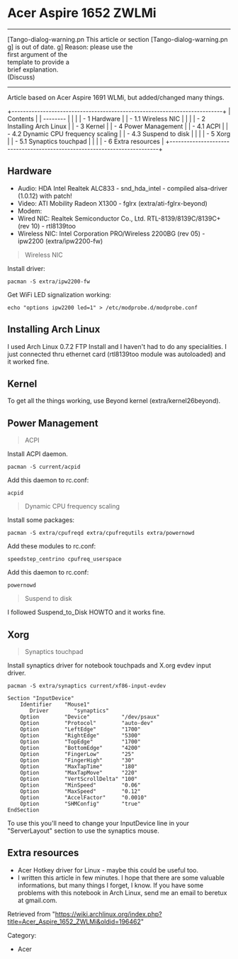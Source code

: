 Acer Aspire 1652 ZWLMi
======================

  ------------------------ ------------------------ ------------------------
  [Tango-dialog-warning.pn This article or section  [Tango-dialog-warning.pn
  g]                       is out of date.          g]
                           Reason: please use the   
                           first argument of the    
                           template to provide a    
                           brief explanation.       
                           (Discuss)                
  ------------------------ ------------------------ ------------------------

Article based on Acer Aspire 1691 WLMi, but added/changed many things.

+--------------------------------------------------------------------------+
| Contents                                                                 |
| --------                                                                 |
|                                                                          |
| -   1 Hardware                                                           |
|     -   1.1 Wireless NIC                                                 |
|                                                                          |
| -   2 Installing Arch Linux                                              |
| -   3 Kernel                                                             |
| -   4 Power Management                                                   |
|     -   4.1 ACPI                                                         |
|     -   4.2 Dynamic CPU frequency scaling                                |
|     -   4.3 Suspend to disk                                              |
|                                                                          |
| -   5 Xorg                                                               |
|     -   5.1 Synaptics touchpad                                           |
|                                                                          |
| -   6 Extra resources                                                    |
+--------------------------------------------------------------------------+

Hardware
--------

-   Audio: HDA Intel Realtek ALC833 - snd_hda_intel - compiled
    alsa-driver (1.0.12) with patch!
-   Video: ATI Mobility Radeon X1300 - fglrx (extra/ati-fglrx-beyond)
-   Modem:
-   Wired NIC: Realtek Semiconductor Co., Ltd. RTL-8139/8139C/8139C+
    (rev 10) - rtl8139too
-   Wireless NIC: Intel Corporation PRO/Wireless 2200BG (rev 05) -
    ipw2200 (extra/ipw2200-fw)

> Wireless NIC

Install driver:

    pacman -S extra/ipw2200-fw 

Get WiFi LED signalization working:

    echo "options ipw2200 led=1" > /etc/modprobe.d/modprobe.conf

Installing Arch Linux
---------------------

I used Arch Linux 0.7.2 FTP Install and I haven't had to do any
specialities. I just connected thru ethernet card (rtl8139too module was
autoloaded) and it worked fine.

Kernel
------

To get all the things working, use Beyond kernel (extra/kernel26beyond).

Power Management
----------------

> ACPI

Install ACPI daemon.

    pacman -S current/acpid

Add this daemon to rc.conf:

    acpid

> Dynamic CPU frequency scaling

Install some packages:

    pacman -S extra/cpufreqd extra/cpufrequtils extra/powernowd

Add these modules to rc.conf:

    speedstep_centrino cpufreq_userspace

Add this daemon to rc.conf:

    powernowd

> Suspend to disk

I followed Suspend_to_Disk HOWTO and it works fine.

Xorg
----

> Synaptics touchpad

Install synaptics driver for notebook touchpads and X.org evdev input
driver.

    pacman -S extra/synaptics current/xf86-input-evdev

    Section "InputDevice"
     	Identifier    "Mouse1"
           Driver        "synaptics"
     	Option        "Device"          "/dev/psaux"
     	Option        "Protocol"        "auto-dev"
     	Option        "LeftEdge"        "1700"
     	Option        "RightEdge"       "5300"
     	Option        "TopEdge"         "1700"
     	Option        "BottomEdge"      "4200"
     	Option        "FingerLow"       "25"
     	Option        "FingerHigh"      "30"
     	Option        "MaxTapTime"      "180"
     	Option        "MaxTapMove"      "220"
     	Option        "VertScrollDelta" "100"
     	Option        "MinSpeed"        "0.06"
     	Option        "MaxSpeed"        "0.12"
     	Option        "AccelFactor"     "0.0010"
     	Option        "SHMConfig"       "true"
    EndSection

To use this you'll need to change your InputDevice line in your
"ServerLayout" section to use the synaptics mouse.

Extra resources
---------------

-   Acer Hotkey driver for Linux - maybe this could be useful too.
-   I written this article in few minutes. I hope that there are some
    valuable informations, but many things I forget, I know. If you have
    some problems with this notebook in Arch Linux, send me an email to
    beretux at gmail.com.

Retrieved from
"https://wiki.archlinux.org/index.php?title=Acer_Aspire_1652_ZWLMi&oldid=196462"

Category:

-   Acer
